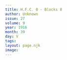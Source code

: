 ```yaml
---
title: H.F.C. 0 - Blocks 8
author: Unknown
issue: 27
volume: 9
year: 1916
month: 39
day: V
tags:
layout: page.njk
image:
---
```





